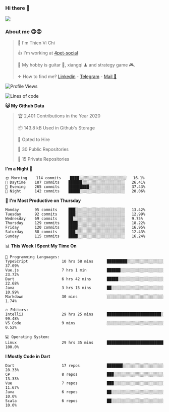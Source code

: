 ### Hi there 👋
![](https://media1.tenor.com/images/9aa4aee77151757a310fcdb4b8fd2a0a/tenor.gif?itemid=12671405)

### About me 😍😍

> 🙎 I'm Thien Vi Chi
> 
> 👍 I'm working at [4pet-social](https://github.com/4pet-social)
>
> 🥞 My hobby is guitar 🎸, xiangqi ♟ and strategy game 🎮.
> 
> ✈ How to find me? [Linkedin](https://www.linkedin.com/in/tvc12/) - [Telegram](https://t.me/yeutham212) - [Mail 📧](mailto:meomeocf98@gmail.com)
> 

<!--START_SECTION:waka-->
![Profile Views](http://img.shields.io/badge/Profile%20Views-4-blue)

![Lines of code](https://img.shields.io/badge/From%20Hello%20World%20I%27ve%20Written-712086%20lines%20of%20code-blue)

**🐱 My Github Data** 

> 🏆 2,401 Contributions in the Year 2020
 > 
> 📦 143.8 kB Used in Github's Storage 
 > 
> 💼 Opted to Hire
 > 
> 📜 30 Public Repositories 
 > 
> 🔑 15 Private Repositories  
 > 
**I'm a Night 🦉** 

```text
🌞 Morning    114 commits    ████░░░░░░░░░░░░░░░░░░░░░   16.1% 
🌆 Daytime    187 commits    ██████░░░░░░░░░░░░░░░░░░░   26.41% 
🌃 Evening    265 commits    █████████░░░░░░░░░░░░░░░░   37.43% 
🌙 Night      142 commits    █████░░░░░░░░░░░░░░░░░░░░   20.06%

```
📅 **I'm Most Productive on Thursday** 

```text
Monday       95 commits     ███░░░░░░░░░░░░░░░░░░░░░░   13.42% 
Tuesday      92 commits     ███░░░░░░░░░░░░░░░░░░░░░░   12.99% 
Wednesday    69 commits     ██░░░░░░░░░░░░░░░░░░░░░░░   9.75% 
Thursday     129 commits    ████░░░░░░░░░░░░░░░░░░░░░   18.22% 
Friday       120 commits    ████░░░░░░░░░░░░░░░░░░░░░   16.95% 
Saturday     88 commits     ███░░░░░░░░░░░░░░░░░░░░░░   12.43% 
Sunday       115 commits    ████░░░░░░░░░░░░░░░░░░░░░   16.24%

```


📊 **This Week I Spent My Time On** 

```text
💬 Programming Languages: 
TypeScript               10 hrs 58 mins      █████████░░░░░░░░░░░░░░░░   37.09% 
Vue.js                   7 hrs 1 min         ██████░░░░░░░░░░░░░░░░░░░   23.72% 
Dart                     6 hrs 42 mins       █████░░░░░░░░░░░░░░░░░░░░   22.68% 
Java                     3 hrs 15 mins       ██░░░░░░░░░░░░░░░░░░░░░░░   10.99% 
Markdown                 30 mins             ░░░░░░░░░░░░░░░░░░░░░░░░░   1.74%

🔥 Editors: 
IntelliJ                 29 hrs 25 mins      ████████████████████████░   99.48% 
VS Code                  9 mins              ░░░░░░░░░░░░░░░░░░░░░░░░░   0.52%

💻 Operating System: 
Linux                    29 hrs 35 mins      █████████████████████████   100.0%

```

**I Mostly Code in Dart** 

```text
Dart                     17 repos            ███████░░░░░░░░░░░░░░░░░░   28.33% 
C#                       8 repos             ███░░░░░░░░░░░░░░░░░░░░░░   13.33% 
Vue                      7 repos             ███░░░░░░░░░░░░░░░░░░░░░░   11.67% 
Java                     6 repos             ██░░░░░░░░░░░░░░░░░░░░░░░   10.0% 
Scala                    6 repos             ██░░░░░░░░░░░░░░░░░░░░░░░   10.0%

```



<!--END_SECTION:waka-->